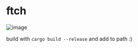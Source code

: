 # ftch

![image](https://github.com/user-attachments/assets/0618aa0f-f70c-4513-82c1-47236b06bc24)

build with `cargo build --release` and add to path :)
